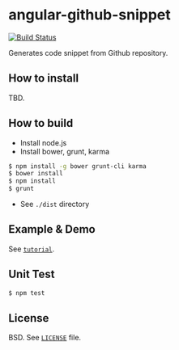 angular-github-snippet
======================

[![Build Status](https://drone.io/github.com/importre/angular-github-snippet/status.png)](https://drone.io/github.com/importre/angular-github-snippet/latest)

Generates code snippet from Github repository.


How to install
--------------

TBD.


How to build
------------

- Install node.js
- Install bower, grunt, karma
```sh
$ npm install -g bower grunt-cli karma
$ bower install
$ npm install
$ grunt
```
- See `./dist` directory


Example & Demo
--------------

See [`tutorial`][tutorial].

Unit Test
---------

```sh
$ npm test
```


License
-------

BSD. See [`LICENSE`](LICENSE) file.

[example]: https://github.com/importre/angular-github-snippet/tree/master/example
[tutorial]: http://importre.github.io/angular-github-snippet
